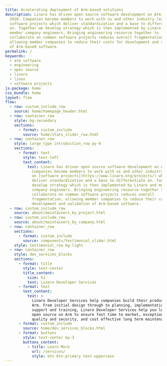 ```yaml
---
title: Accelerating deployment of Arm-based solutions
description: Linaro has driven open source software development on Arm since
  2010. Companies become members to work with us and other industry leaders on
  software projects which deliver standardization and a base to differentiate
  on. Together we develop strategy which is then implemented by Linaro and
  member company engineers. Bringing engineering resource together to
  collaborate on common software projects reduces overall fragmentation,
  allowing member companies to reduce their costs for development and validation
  of Arm-based software.
permalink: /
keywords:
  - arm software
  - engineering
  - open source
  - linaro
  - linux
  - software projects
js-package: home
css_bundle: home
layout: flow
flow:
  - row: custom_include_row
    source: home/homepage_header.html
  - row: container_row
    style: bg-secondary
    sections:
      - format: custom_include
        source: home/stats_slider_row.html
  - row: container_row
    style: large_type introduction_row py-0
    sections:
      - format: text
        style: text-left
        text_content:
          text: Linaro has driven open source software development on Arm since 2010.
            Companies become members to work with us and other industry leaders
            on [software projects](https://www.linaro.org/projects/) which
            deliver standardization and a base to differentiate on. Together we
            develop strategy which is then implemented by Linaro and member
            company engineers. Bringing engineering resource together to
            collaborate on common software projects reduces overall
            fragmentation, allowing member companies to reduce their costs for
            development and validation of Arm-based software.
  - row: custom_include_row
    source: about/maintainers_by_project.html
  - row: custom_include_row
    source: about/maintainers_by_company.html
  - row: container_row
    sections:
      - format: custom_include
        source: components/testimonial_slider.html
    style: testimonial_row bg-light
  - row: container_row
    style: dev_services_blocks
    sections:
      - format: title
        style: text-center
        title_content:
          size: h2
          text: Linaro Developer Services
      - format: text
        text_content:
          text: >
            Linaro Developer Services help companies build their products on
            Arm. From initial design through to planning, implementation and
            support and training, Linaro Developer Services help you leverage
            open source on Arm to ensure fast time to market, exceptional
            quality and security, and cost effective long term maintenance.
      - format: custom_include
        source: home/dev_services_blocks.html
      - format: buttons
        style: text-center my-3
        buttons_content:
          - title: Learn More
            url: /services/
            style: btn btn-primary text-uppercase
---
```


